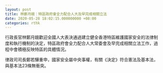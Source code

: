 ```yaml
---
layout: post
title: 林鄭月娥：特區政府會全力配合人大及早完成相關立法
date: 2020-05-28 18:02:15.000000000 +08:00
categories: rthk
---
```


行政長官林鄭月娥歡迎全國人大表決通過建立健全香港特區維護國家安全的法律制度和執行機制的決定，特區政府會全力配合人大常委會及早完成相關立法工作，過程中會積極反映特區的具體情況。

律政司司長鄭若驊重申，國家安全屬中央事權，有關《決定》符合憲法及基本法，與基本法23條無衝突。
